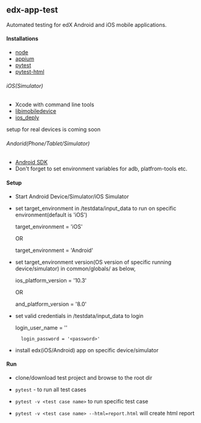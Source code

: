 ## edx-app-test
Automated testing for edX Android and iOS mobile applications.

#### Installations
- [node](https://nodejs.org/en/)
- [appium](http://appium.io/)
- [pytest](https://docs.pytest.org/en/latest/getting-started.html)
- [pytest-html](https://pypi.python.org/pypi/pytest-html/)


###### iOS(Simulator) 
 - Xcode with command line tools
 - [libimobiledevice](http://www.libimobiledevice.org/)
 - [ios_deply](https://github.com/phonegap/ios-deploy)
 
setup for real devices is coming soon

###### Andorid(Phone/Tablet/Simulator)
 - [Android SDK](https://developer.android.com/studio/index.html)
 - Don't forget to set environment variables for adb, platfrom-tools etc.
 
#### Setup  
- Start Android Device/Simulator/iOS Simulator

- set target_environment in /testdata/input_data to run on specific environment(default is 'iOS')

    target_environment = 'iOS'
    
    OR
    
    target_environment = 'Android'
    

- set target_environment version(OS version of specific running device/simulator) in common/globals/ as below, 

     ios_platform_version = '10.3'
	
     OR 
	 
     and_platform_version = '8.0'

- set valid credentials in /testdata/input_data to login

 	login_user_name = '<username>'
	
        login_password = '<password>'

- install edx(iOS/Android) app on specific device/simulator 


#### Run 
- clone/download test project and browse to the root dir

- `pytest` - to run all test cases

- `pytest -v <test case name>` to run specific test case

- `pytest -v <test case name> --html=report.html` will create html report 
